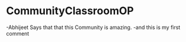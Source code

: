 # CommunityClassroomOP

-Abhijeet Says that that this Community is amazing.
-and this is my first comment
